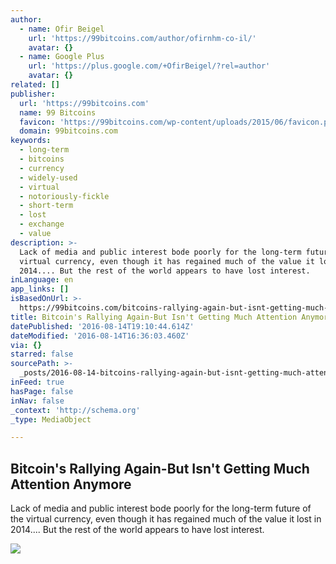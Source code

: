 ```yaml
---
author:
  - name: Ofir Beigel
    url: 'https://99bitcoins.com/author/ofirnhm-co-il/'
    avatar: {}
  - name: Google Plus
    url: 'https://plus.google.com/+OfirBeigel/?rel=author'
    avatar: {}
related: []
publisher:
  url: 'https://99bitcoins.com'
  name: 99 Bitcoins
  favicon: 'https://99bitcoins.com/wp-content/uploads/2015/06/favicon.png'
  domain: 99bitcoins.com
keywords:
  - long-term
  - bitcoins
  - currency
  - widely-used
  - virtual
  - notoriously-fickle
  - short-term
  - lost
  - exchange
  - value
description: >-
  Lack of media and public interest bode poorly for the long-term future of the
  virtual currency, even though it has regained much of the value it lost in
  2014.... But the rest of the world appears to have lost interest.
inLanguage: en
app_links: []
isBasedOnUrl: >-
  https://99bitcoins.com/bitcoins-rallying-again-but-isnt-getting-much-attention-anymore/
title: Bitcoin's Rallying Again-But Isn't Getting Much Attention Anymore
datePublished: '2016-08-14T19:10:44.614Z'
dateModified: '2016-08-14T16:36:03.460Z'
via: {}
starred: false
sourcePath: >-
  _posts/2016-08-14-bitcoins-rallying-again-but-isnt-getting-much-attention-an.md
inFeed: true
hasPage: false
inNav: false
_context: 'http://schema.org'
_type: MediaObject

---
```

<article style=""><h1>Bitcoin's Rallying Again-But Isn't Getting Much Attention Anymore</h1><p>Lack of media and public interest bode poorly for the long-term future of the virtual currency, even though it has regained much of the value it lost in 2014.... But the rest of the world appears to have lost interest.</p><img src="https://99bitcoins.com/wp-content/uploads/2010/12/bitcoin-obituary.png" /></article>
